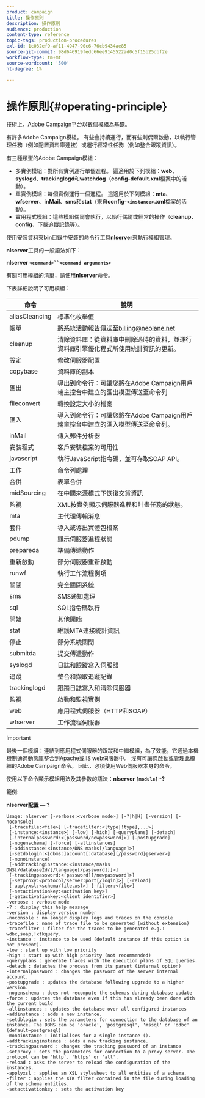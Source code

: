 ```yaml
---
product: campaign
title: 操作原則
description: 操作原則
audience: production
content-type: reference
topic-tags: production-procedures
exl-id: 1c032ef9-af11-4947-90c6-76cb9434ae85
source-git-commit: 98d646919fedc66ee9145522ad0c5f15b25dbf2e
workflow-type: tm+mt
source-wordcount: '500'
ht-degree: 1%

---
```


# 操作原則{#operating-principle}

技術上，Adobe Campaign平台以數個模組為基礎。

有許多Adobe Campaign模組。 有些會持續運行，而有些則偶爾啟動，以執行管理任務（例如配置資料庫連接）或運行經常性任務（例如整合跟蹤資訊）。

有三種類型的Adobe Campaign模組：

* 多實例模組：對所有實例運行單個進程。 這適用於下列模組：**web**、**syslogd**、**trackinglogd**&#x200B;和&#x200B;**watchdog**（**config-default.xml**&#x200B;檔案中的活動）。
* 單實例模組：每個實例運行一個進程。 這適用於下列模組：**mta**、**wfserver**、**inMail**、**sms**&#x200B;和&#x200B;**stat**（來自&#x200B;**config-`<instance>`.xml**&#x200B;檔案的活動）。
* 實用程式模組：這些模組偶爾會執行，以執行偶爾或經常的操作（**cleanup**、**config**、下載追蹤記錄等）。

使用安裝資料夾&#x200B;**bin**&#x200B;目錄中安裝的命令行工具&#x200B;**nlserver**&#x200B;來執行模組管理。

**nlserver**&#x200B;工具的一般語法如下：

**nlserver  `<command>``<command arguments>`**

有關可用模組的清單，請使用&#x200B;**nlserver**&#x200B;命令。

下表詳細說明了可用模組：

| 命令 | 說明 |
|---|---|
| aliasCleancing | 標準化枚舉值 |
| 帳單 | 將系統活動報告傳送至billing@neolane.net |
| cleanup | 清除資料庫：從資料庫中刪除過時的資料，並運行資料庫引擎優化程式所使用統計資訊的更新。 |
| 設定 | 修改伺服器配置 |
| copybase | 資料庫的副本 |
| 匯出 | 導出到命令行：可讓您將在Adobe Campaign用戶端主控台中建立的匯出模型傳送至命令列 |
| fileconvert | 轉換設定大小的檔案 |
| 匯入 | 導入到命令行：可讓您將在Adobe Campaign用戶端主控台中建立的匯入模型傳送至命令列。 |
| inMail | 傳入郵件分析器 |
| 安裝程式 | 客戶安裝檔案的可用性 |
| javascript | 執行JavaScript指令碼，並可存取SOAP API。 |
| 工作 | 命令列處理 |
| 合併 | 表單合併 |
| midSourcing | 在中間來源模式下恢復交貨資訊 |
| 監視 | XML按實例顯示伺服器進程和計畫任務的狀態。 |
| mta | 主代理傳輸消息 |
| 套件 | 導入或導出實體包檔案 |
| pdump | 顯示伺服器進程狀態 |
| prepareda | 準備傳遞動作 |
| 重新啟動 | 部分伺服器重新啟動 |
| runwf | 執行工作流程例項 |
| 關閉 | 完全關閉系統 |
| sms | SMS通知處理 |
| sql | SQL指令碼執行 |
| 開始 | 其他開始 |
| stat | 維護MTA連接統計資訊 |
| 停止 | 部分系統關閉 |
| submitda | 提交傳遞動作 |
| syslogd | 日誌和跟蹤寫入伺服器 |
| 追蹤 | 整合和擷取追蹤記錄 |
| trackinglogd | 跟蹤日誌寫入和清除伺服器 |
| 監視 | 啟動和監視實例 |
| web | 應用程式伺服器（HTTP和SOAP） |
| wfserver | 工作流程伺服器 |

>[!IMPORTANT]
>
>最後一個模組：連結到應用程式伺服器的跟蹤和中繼模組，為了效能，它通過本機機制通過動態庫整合到Apache或IIS web伺服器中。 沒有可讓您啟動或管理此模組的Adobe Campaign命令。 因此，必須使用Web伺服器本身的命令。

使用以下命令顯示模組用法及其參數的語法：**nlserver `[module]` -?**

範例:

**nlserver配置 — ?**

```
Usage: nlserver [-verbose:<verbose mode>] [-?|h|H] [-version] [-noconsole]
 [-tracefile:<file>] [-tracefilter:<[type|!type],...>]
 [-instance:<instance>] [-low] [-high] [-queryplans] [-detach]
 [-internalpassword:<[password/newpassword]>] [-postupgrade]
 [-nogenschema] [-force] [-allinstances]
 [-addinstance:<instance/DNS masks[/language]>]
 [-setdblogin:<[dbms:]account[:database][/password]@server>]
 [-monoinstance]
 [-addtrackinginstance:<instance/masks DNS[/databaseId/[/language[/password]]]>]
 [-trackingpassword:<[password][/newpassword]>]
 [-setproxy:<protocol/server:port[/login]>] [-reload]
 [-applyxsl:<schema/file.xsl>] [-filter:<file>]
 [-setactivationkey:<activation key>]
 [-getactivationkey:<client identifier>]
-verbose : verbose mode
-? : display this help message
-version : display version number
-noconsole : no longer display logs and traces on the console
-tracefile : name of trace file to be generated (without extension)
-tracefilter : filter for the traces to be generated e.g.: wdbc,soap,!xtkquery.
-instance : instance to be used (default instance if this option is not present).
-low : start up with low priority
-high : start up with high priority (not recommended)
-queryplans : generate traces with the execution plans of SQL queries.
-detach : detaches the process from its parent (internal option)
-internalpassword : changes the password of the server internal account.
-postupgrade : updates the database following upgrade to a higher version. 
-nogenschema : does not recompute the schemas during database update
-force : updates the database even if this has already been done with the current build 
-allinstances : updates the database over all configured instances
-addinstance : adds a new instance.
-setdblogin : sets the parameters for connection to the database of an instance. The DBMS can be 'oracle', 'postgresql', 'mssql' or 'odbc' (default=postgresql)
-monoinstance : initialises for a single instance ().
-addtrackinginstance : adds a new tracking instance.
-trackingpassword : changes the tracking password of an instance
-setproxy : sets the parameters for connection to a proxy server. The protocol can be 'http', 'https' or 'all'.
-reload : asks the server to reload the configuration of the instances. 
-applyxsl : applies an XSL stylesheet to all entities of a schema. 
-filter : applies the XTK filter contained in the file during loading of the schema entities.
-setactivationkey : sets the activation key
```
